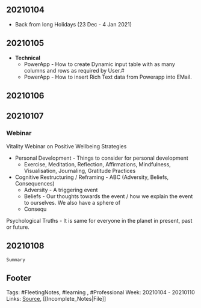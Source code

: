 
## 20210104
- Back from long Holidays (23 Dec - 4 Jan 2021)


## 20210105
- **Technical** 
	- PowerApp - How to create Dynamic input table with as many columns and rows as required by User.#
	- PowerApp - How to insert Rich Text data from Powerapp into EMail.

## 20210106

## 20210107

### Webinar
Vitality Webinar on Positive Wellbeing Strategies
- Personal Development - Things to consider for personal development
	- Exercise, Meditation, Reflection, Affirmations, Mindfulness, Visualisation, Journaling, Gratitude Practices
- Cognitive Restructuring / Reframing - ABC (Adversity, Beliefs, Consequences)
	- Adversity - A triggering event
	- Beliefs - Our thoughts towards the event / how we explain the event to ourselves. We also have a sphere of 
	- Consequ

Psychological Truths - It is same for everyone in the planet in present, past or future. 


## 20210108

`Summary`



## Footer

Tags: #FleetingNotes, #learning , #Professional
Week: 20210104 - 20210110
Links: 
[Source](template.md), [[Incomplete_Notes|File]]

<!--
Comment - 
-->
<!--stackedit_data:
eyJoaXN0b3J5IjpbMTcxODY2MTcxMiwtNDEzOTcxNzY4LDEyOT
A2MDMwNzEsMTEzOTYzMTg2NSwtMTY4NjI2NDE2Niw0MDExNTY0
ODVdfQ==
-->